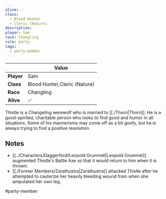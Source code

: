 ```yaml
---
alive: ✅
class:
  - Blood Hunter
  - Cleric (Nature)
description: 
player: Sam
race: Changling
role: party
tags:
  - party-member
---
```


|     | Value           |
| ------ | --------------- |
| **Player** | Sam |
| **Class**  | Blood Hunter,Cleric (Nature)  |
| **Race**   | Changling   |
| **Alive**  | ✅ |

Thistle is a Changeling werewolf who is married to [[./Thorn|Thorn]]. He is a good-spirited, charitable person who looks to find good and humor in all situations. Some of his mannerisms may come off as a bit goofy, but he is always trying to find a positive resolution.

## Notes
- [[../Characters/Daggerford/Leopold Grummél|Leopold Grummél]] augmented Thistle's Battle Axe so that it would return to him when it is thrown.
- [[./Former Members/Zarathustra|Zarathustra]] attacked Thistle after he attempted to cauterize her heavily bleeding wound from when she amputated her own leg.

#party-member